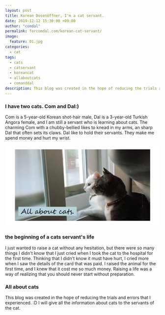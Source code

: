 ```yaml
---
layout: post
title: Korean Dosenöffner, I'm a cat servant.
date: 2019-12-12 15:30:00 +09:00
author: "comdal"
permalink: forcomdal.com/korean-cat-servant/
image:
  feature: 01.jpg
categories:
  - cat
tags:
  - cats
  - catservant
  - koreancat
  - allaboutcats
  - comanddal
description: This blog was created in the hope of reducing the trials and errors that I experienced. :D I will give all the information about cats to the servants of the cat.
---
```


### I have two cats. Com and Dal:)

Com is a 5-year-old Korean shot-hair male, Dal is a 3-year-old Turkish Angora female, and I am still a servant who is learning about cats. 
The charming Com with a chubby-bellied likes to knead in my arms, an sharp Dal that often sets its claws. Dal like to hold their servants. They make me spend money and hurt my wrist.

![comdal](/img/post/01/01.jpg)



### the beginning of a cats servant's life

I just wanted to raise a cat without any hesitation, but there were so many things I didn't know that I just cried when I took the cat to the hospital for the first time. Thinking that I didn't know it must have hurt, I cried more when I saw the details of the card that was paid. I raised the animal for the first time, and I knew that it cost me so much money.
Raising a life was a way of realizing that you should never start without preparation.



### All about cats

This blog was created in the hope of reducing the trials and errors that I experienced. :D
I will give all the information about cats to the servants of the cat.





